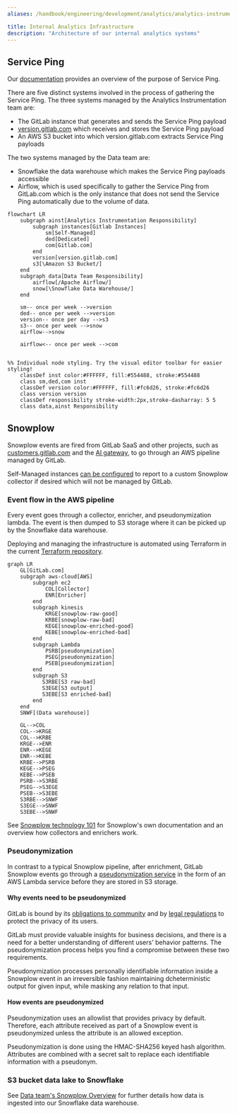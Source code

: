 ```yaml
---
aliases: /handbook/engineering/development/analytics/analytics-instrumentation/infrastructure.html

title: Internal Analytics Infrastructure
description: "Architecture of our internal analytics systems"
---
```


## Service Ping

Our [documentation](https://docs.gitlab.com/ee/development/internal_analytics/service_ping/) provides an overview of the purpose of Service Ping.

There are five distinct systems involved in the process of gathering the Service Ping.
The three systems managed by the Analytics Instrumentation team are:

- The GitLab instance that generates and sends the Service Ping payload
- [version.gitlab.com](https://gitlab.com/gitlab-org/gitlab-services/version.gitlab.com) which receives and stores the Service Ping payload
- An AWS S3 bucket into which version.gitlab.com extracts Service Ping payloads

The two systems managed by the Data team are:

- Snowflake the data warehouse which makes the Service Ping payloads accessible
- Airflow, which is used specifically to gather the Service Ping from GitLab.com which is the only instance that does not send the Service Ping automatically due to the volume of data.

```mermaid
flowchart LR
    subgraph ainst[Analytics Instrumentation Responsibility]
        subgraph instances[Gitlab Instances]
            sm[Self-Managed]
            ded[Dedicated]
            com[Gitlab.com]
        end
        version[version.gitlab.com]
        s3[\Amazon S3 Bucket/]
    end
    subgraph data[Data Team Responsibility]
        airflow[/Apache Airflow/]
        snow[\Snowflake Data Warehouse/]
    end

    sm-- once per week -->version
    ded-- once per week -->version
    version-- once per day -->s3
    s3-- once per week -->snow
    airflow-->snow

    airflow<-- once per week -->com


%% Individual node styling. Try the visual editor toolbar for easier styling!
    classDef inst color:#FFFFFF, fill:#554488, stroke:#554488
    class sm,ded,com inst
    classDef version color:#FFFFFF, fill:#fc6d26, stroke:#fc6d26
    class version version
    classDef responsibility stroke-width:2px,stroke-dasharray: 5 5
    class data,ainst Responsibility
```

## Snowplow

Snowplow events are fired from GitLab SaaS and other projects, such as [customers.gitlab.com](https://gitlab.com/gitlab-org/customers-gitlab-com) and the [AI gateway](https://gitlab.com/gitlab-org/modelops/applied-ml/code-suggestions/ai-assist), to go through an AWS pipeline managed by GitLab.

Self-Managed instances [can be configured](https://docs.gitlab.com/ee/development/internal_analytics/internal_event_instrumentation/local_setup_and_debugging.html#remote-event-collector) to report to a custom Snowplow collector if desired which will not be managed by GitLab.

### Event flow in the AWS pipeline

Every event goes through a collector, enricher, and pseudonymization lambda. The event is then dumped to S3 storage where it can be picked up by the Snowflake data warehouse.

Deploying and managing the infrastructure is automated using Terraform in the current [Terraform repository](https://gitlab.com/gitlab-com/gl-infra/config-mgmt/-/tree/master/environments/aws-snowplow).

```mermaid
graph LR
    GL[GitLab.com]
    subgraph aws-cloud[AWS]
        subgraph ec2
            COL[Collector]
            ENR[Enricher]
        end
        subgraph kinesis
            KRGE[snowplow-raw-good]
            KRBE[snowplow-raw-bad]
            KEGE[snowplow-enriched-good]
            KEBE[snowplow-enriched-bad]
        end
        subgraph Lambda
            PSRB[pseudonymization]
            PSEG[pseudonymization]
            PSEB[pseudonymization]
        end
        subgraph S3
           S3RBE[S3 raw-bad]
           S3EGE[S3 output]
           S3EBE[S3 enriched-bad]
        end
    end
    SNWF[(Data warehouse)]

    GL-->COL
    COL-->KRGE
    COL-->KRBE
    KRGE-->ENR
    ENR-->KEGE
    ENR-->KEBE
    KRBE-->PSRB
    KEGE-->PSEG
    KEBE-->PSEB
    PSRB-->S3RBE
    PSEG-->S3EGE
    PSEB-->S3EBE
    S3RBE-->SNWF
    S3EGE-->SNWF
    S3EBE-->SNWF
```

See [Snowplow technology 101](https://github.com/snowplow/snowplow/#snowplow-technology-101) for Snowplow's own documentation and an overview how collectors and enrichers work.

### Pseudonymization

In contrast to a typical Snowplow pipeline, after enrichment, GitLab Snowplow events go through a [pseudonymization service](https://gitlab.com/gitlab-org/analytics-section/analytics-instrumentation/snowplow-pseudonymization) in the form of an AWS Lambda service before they are stored in S3 storage.

#### Why events need to be pseudonymized

GitLab is bound by its [obligations to community](/handbook/product/analytics-instrumentation-guide/service-usage-data-commitment/)
and by [legal regulations](/handbook/legal/privacy/customer-product-usage-information/) to protect the privacy of its users.

GitLab must provide valuable insights for business decisions, and there is a need for a better understanding of different users' behavior patterns.
The pseudonymization process helps you find a compromise between these two requirements.

Pseudonymization processes personally identifiable information inside a Snowplow event in an irreversible fashion
maintaining dcheterministic output for given input, while masking any relation to that input.

#### How events are pseudonymized

Pseudonymization uses an allowlist that provides privacy by default. Therefore, each
attribute received as part of a Snowplow event is pseudonymized unless the attribute
is an allowed exception.

Pseudonymization is done using the HMAC-SHA256 keyed hash algorithm.
Attributes are combined with a secret salt to replace each identifiable information with a pseudonym.

### S3 bucket data lake to Snowflake

See [Data team's Snowplow Overview](/handbook/business-technology/data-team/platform/snowplow/) for further details how data is ingested into our Snowflake data warehouse.
